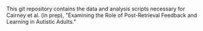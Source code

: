 This git repository contains the data and analysis scripts necessary for Cairney et al. (in prep), "Examining the Role of Post-Retrieval Feedback and Learning in Autistic Adults."
